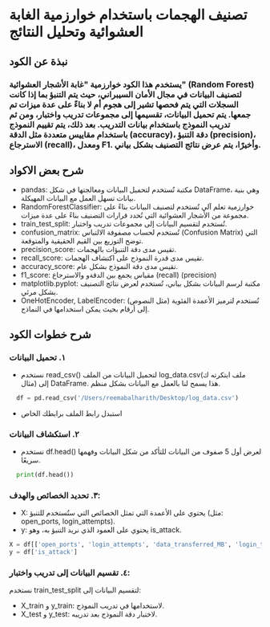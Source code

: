 # تصنيف الهجمات باستخدام خوارزمية الغابة العشوائية وتحليل النتائج

## نبذة عن الكود 
### يستخدم هذا الكود خوارزمية "غابة الأشجار العشوائية" (Random Forest) لتصنيف البيانات في مجال الأمان السيبراني، حيث يتم التنبؤ بما إذا كانت السجلات التي يتم فحصها تشير إلى هجوم أم لا بناءً على عدة ميزات تم جمعها. يتم تحميل البيانات، تقسيمها إلى مجموعات تدريب واختبار، ومن ثم تدريب النموذج باستخدام بيانات التدريب. بعد ذلك، يتم تقييم النموذج باستخدام مقاييس متعددة مثل الدقة (accuracy)، دقة التنبؤ (precision)، الاسترجاع (recall)، ومعدل F1. وأخيرًا، يتم عرض نتائج التصنيف بشكل بياني. 


## شرح بعض الاكواد 
* pandas: مكتبة تُستخدم لتحميل البيانات ومعالجتها في شكل DataFrame، وهي بنية بيانات تسهل العمل مع البيانات المهيكلة.
* RandomForestClassifier: خوارزمية تعلم آلي تُستخدم لتصنيف البيانات بناءً على مجموعة من الأشجار العشوائية التي تُحدد قرارات التصنيف بناءً على عدة ميزات.
* train_test_split: تُستخدم لتقسيم البيانات إلى مجموعات تدريب واختبار.
* confusion_matrix: تُستخدم لحساب مصفوفة الالتباس (Confusion Matrix) التي توضح التوزيع بين القيم الحقيقية والمتوقعة.
* precision_score: تقيس مدى دقة التنبؤات بالهجمات.
* recall_score: تقيس مدى قدرة النموذج على اكتشاف الهجمات.
* accuracy_score: تقيس مدى دقة النموذج بشكل عام.
* f1_score: مقياس يجمع بين الدقةو والاسترجاع (recall) (precision) 
* matplotlib.pyplot: مكتبة لرسم البيانات بشكل بياني، تُستخدم لعرض نتائج التصنيف بشكل مرئي.
* OneHotEncoder, LabelEncoder: تُستخدم لترميز الأعمدة الفئوية (مثل النصوص) إلى أرقام بحيث يمكن استخدامها في النماذج.

## شرح خطوات الكود 
### ١. تحميل البيانات 
* نستخدم read_csv() لتحميل البيانات من الملف log_data.csv(ملف ابتكرته ك مثال) إلى DataFrame. هذا يسمح لنا بالعمل مع البيانات بشكل منظم.
```python
  df = pd.read_csv('/Users/reemabalharith/Desktop/log_data.csv')
```
* استبدل رابط الملف  برابطك الخاص
  
### ٢. استكشاف البيانات
* نستخدم df.head() لعرض أول 5 صفوف من البيانات للتأكد من شكل البيانات وفهمها سريعًا.
```python
  print(df.head())
```

### ٣. تحديد الخصائص والهدف:
* X: يحتوي على الأعمدة التي تمثل الخصائص التي ستُستخدم للتنبؤ (مثل: open_ports, login_attempts).
* y: يحتوي على العمود الذي نريد التنبؤ به، وهو is_attack.

```python
X = df[['open_ports', 'login_attempts', 'data_transferred_MB', 'login_time_hour']]
y = df['is_attack']
```

### ٤. تقسيم البيانات إلى تدريب واختبار:
نستخدم train_test_split لتقسيم البيانات إلى:
* X_train و y_train: لاستخدامها في تدريب النموذج.
* X_test و y_test: لاختبار دقة النموذج بعد تدريبه.



